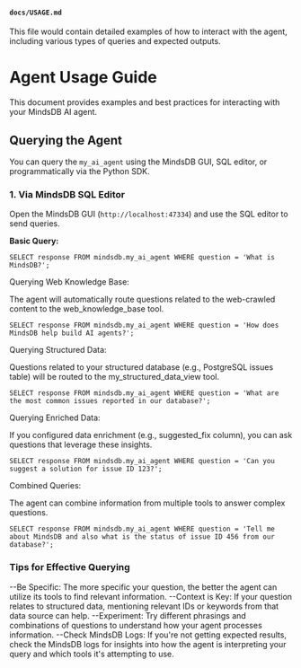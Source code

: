 #### `docs/USAGE.md`

This file would contain detailed examples of how to interact with the agent, including various types of queries and expected outputs.

# Agent Usage Guide

This document provides examples and best practices for interacting with your MindsDB AI agent.

## Querying the Agent

You can query the `my_ai_agent` using the MindsDB GUI, SQL editor, or programmatically via the Python SDK.

### 1. Via MindsDB SQL Editor

Open the MindsDB GUI (`http://localhost:47334`) and use the SQL editor to send queries.

**Basic Query:**

```
SELECT response FROM mindsdb.my_ai_agent WHERE question = 'What is MindsDB?';
```

Querying Web Knowledge Base:

The agent will automatically route questions related to the web-crawled content to the web_knowledge_base tool.
```
SELECT response FROM mindsdb.my_ai_agent WHERE question = 'How does MindsDB help build AI agents?';
```
Querying Structured Data:

Questions related to your structured database (e.g., PostgreSQL issues table) will be routed to the my_structured_data_view tool.
```
SELECT response FROM mindsdb.my_ai_agent WHERE question = 'What are the most common issues reported in our database?';
```
Querying Enriched Data:

If you configured data enrichment (e.g., suggested_fix column), you can ask questions that leverage these insights.
```
SELECT response FROM mindsdb.my_ai_agent WHERE question = 'Can you suggest a solution for issue ID 123?';
```
Combined Queries:

The agent can combine information from multiple tools to answer complex questions.
```
SELECT response FROM mindsdb.my_ai_agent WHERE question = 'Tell me about MindsDB and also what is the status of issue ID 456 from our database?';
```

### Tips for Effective Querying

--Be Specific: The more specific your question, the better the agent can utilize its tools to find relevant information.
--Context is Key: If your question relates to structured data, mentioning relevant IDs or keywords from that data source can help.
--Experiment: Try different phrasings and combinations of questions to understand how your agent processes information.
--Check MindsDB Logs: If you're not getting expected results, check the MindsDB logs for insights into how the agent is interpreting your query and which tools it's attempting to use.

